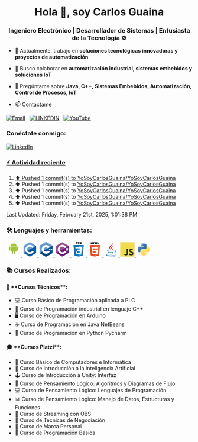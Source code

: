 <h1 align="center">Hola 👋, soy Carlos Guaina</h1>
<h3 align="center">Ingeniero Electrónico | Desarrollador de Sistemas | Entusiasta de la Tecnología ⚙️</h3>

- 🔭 Actualmente, trabajo en **soluciones tecnológicas innovadoras y proyectos de automatización**

- 👯 Busco colaborar en **automatización industrial, sistemas embebidos y soluciones IoT**

- 💬 Pregúntame sobre **Java, C++, Sistemas Embebidos, Automatización, Control de Procesos, IoT**

- 📫 Contáctame  

[![Email](https://img.shields.io/badge/Email-carlosguaina2025%40gmail.com-green?style=flat-square&logo=gmail&logoColor=white)](mailto:carlosguaina2025@gmail.com) &nbsp; [![LINKEDIN](https://img.shields.io/badge/LINKEDIN-carlosguaina-blue?style=flat-square&logo=linkedin&logoColor=white)](https://www.linkedin.com/in/carlosguaina) &nbsp; [![YouTube](https://img.shields.io/badge/Youtube-carlosguainaTHF-red?style=flat-square&logo=youtube&logoColor=white)](https://www.youtube.com/@carlosguainaTHF)






<h3 align="left">Conéctate conmigo:</h3>
<p align="left">
  <a href="https://www.linkedin.com/in/carlosguaina/" target="blank">
    <img align="center" src="https://raw.githubusercontent.com/rahuldkjain/github-profile-readme-generator/master/src/images/icons/Social/linked-in-alt.svg" alt="LinkedIn" height="40" width="40" />
    
  

</p>

### :zap: Actividad reciente
<!--RECENT_ACTIVITY:start-->
1. ⬆️ Pushed 1 commit(s) to [YoSoyCarlosGuaina/YoSoyCarlosGuaina](https://github.com/YoSoyCarlosGuaina/YoSoyCarlosGuaina)<br>
2. ⬆️ Pushed 1 commit(s) to [YoSoyCarlosGuaina/YoSoyCarlosGuaina](https://github.com/YoSoyCarlosGuaina/YoSoyCarlosGuaina)<br>
3. ⬆️ Pushed 1 commit(s) to [YoSoyCarlosGuaina/YoSoyCarlosGuaina](https://github.com/YoSoyCarlosGuaina/YoSoyCarlosGuaina)<br>
4. ⬆️ Pushed 1 commit(s) to [YoSoyCarlosGuaina/YoSoyCarlosGuaina](https://github.com/YoSoyCarlosGuaina/YoSoyCarlosGuaina)<br>
5. ⬆️ Pushed 1 commit(s) to [YoSoyCarlosGuaina/YoSoyCarlosGuaina](https://github.com/YoSoyCarlosGuaina/YoSoyCarlosGuaina)<br>
<!--RECENT_ACTIVITY:end-->
<!--RECENT_ACTIVITY:last_update-->
Last Updated: Friday, February 21st, 2025, 1:01:38 PM
<!--RECENT_ACTIVITY:last_update_end-->

<h3 align="left">🛠️ Lenguajes y herramientas:</h3>
<p align="left"> 
  <a href="https://developer.android.com" target="_blank" rel="noreferrer"> <img src="https://raw.githubusercontent.com/devicons/devicon/master/icons/android/android-original-wordmark.svg" alt="android" width="40" height="40"/> </a> 
  <a href="https://www.cprogramming.com/" target="_blank" rel="noreferrer"> <img src="https://raw.githubusercontent.com/devicons/devicon/master/icons/c/c-original.svg" alt="c" width="40" height="40"/> </a> 
  <a href="https://www.w3schools.com/cpp/" target="_blank" rel="noreferrer"> <img src="https://raw.githubusercontent.com/devicons/devicon/master/icons/cplusplus/cplusplus-original.svg" alt="cplusplus" width="40" height="40"/> </a> 
  <a href="https://www.w3schools.com/cs/" target="_blank" rel="noreferrer"> <img src="https://raw.githubusercontent.com/devicons/devicon/master/icons/csharp/csharp-original.svg" alt="csharp" width="40" height="40"/> </a> 
  <a href="https://www.w3schools.com/css/" target="_blank" rel="noreferrer"> <img src="https://raw.githubusercontent.com/devicons/devicon/master/icons/css3/css3-original-wordmark.svg" alt="css3" width="40" height="40"/> </a> 
  <a href="https://www.w3.org/html/" target="_blank" rel="noreferrer"> <img src="https://raw.githubusercontent.com/devicons/devicon/master/icons/html5/html5-original-wordmark.svg" alt="html5" width="40" height="40"/> </a> 
  <a href="https://www.java.com" target="_blank" rel="noreferrer"> <img src="https://raw.githubusercontent.com/devicons/devicon/master/icons/java/java-original.svg" alt="java" width="40" height="40"/> </a> 
  <a href="https://developer.mozilla.org/en-US/docs/Web/JavaScript" target="_blank" rel="noreferrer"> <img src="https://raw.githubusercontent.com/devicons/devicon/master/icons/javascript/javascript-original.svg" alt="javascript" width="40" height="40"/> </a> 
  <a href="https://www.python.org" target="_blank" rel="noreferrer"> <img src="https://raw.githubusercontent.com/devicons/devicon/master/icons/python/python-original.svg" alt="python" width="40" height="40"/> </a> 
</p>

<h3 align="left">📚 Cursos Realizados:</h3>
<h4>🔧 **Cursos Técnicos**:</h4>
<ul>
  <li>💻 Curso Básico de Programación aplicada a PLC</li>
  <li>🔧 Curso de Programación industrial en lenguaje C++</li>
  <li>🖥️ Curso de Programación en Arduino</li>
  <li>☕ Curso de Programación en Java NetBeans</li>
  <li>🐍 Curso de Programación en Python Pycharm</li>
</ul>

<h4>🎓 **Cursos Platzi**:</h4>
<ul>
  <li>💾 Curso Básico de Computadores e Informática</li>
  <li>🤖 Curso de Introducción a la Inteligencia Artificial</li>
  <li>🕹️ Curso de Introducción a Unity: Interfaz</li>
  <li>🧠 Curso de Pensamiento Lógico: Algoritmos y Diagramas de Flujo</li>
  <li>💻 Curso de Pensamiento Lógico: Lenguajes de Programación</li>
  <li>📊 Curso de Pensamiento Lógico: Manejo de Datos, Estructuras y Funciones</li>
  <li>🎥 Curso de Streaming con OBS</li>
  <li>💬 Curso de Técnicas de Negociación</li>
  <li>🚀 Curso de Marca Personal</li>
  <li>🔢 Curso de Programación Básica</li>
</ul>



